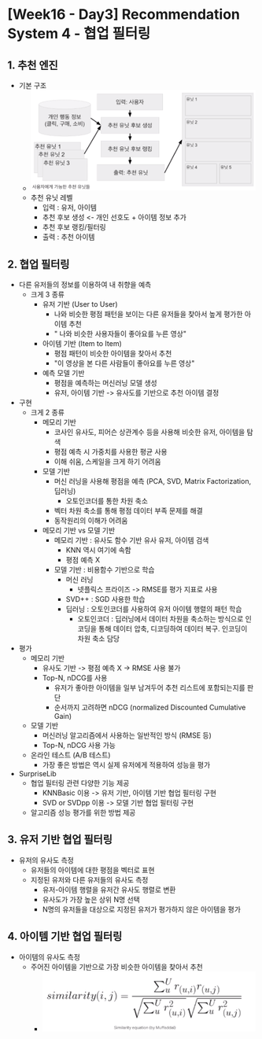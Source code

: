 # [Week16 - Day3] Recommendation System 4 - 협업 필터링

## 1. 추천 엔진
  - 기본 구조
    - ![image](image/1.png)
    - 추천 유닛 레벨
      - 입력 : 유저, 아이템
      - 추천 후보 생성 <- 개인 선호도 + 아이템 정보 추가
      - 추천 후보 랭킹/필터링
      - 출력 : 추천 아이템

## 2. 협업 필터링
  - 다른 유저들의 정보를 이용하여 내 취향을 예측
    - 크게 3 종류
      - 유저 기반 (User to User)
        - 나와 비슷한 평점 패턴을 보이는 다른 유저들을 찾아서 높게 평가한 아이템 추천
        - " 나와 비슷한 사용자들이 좋아요를 누른 영상"
      - 아이템 기반 (Item to Item)
        - 평점 패턴이 비슷한 아이템을 찾아서 추천
        - "이 영상을 본 다른 사람들이 좋아요를 누른 영상"
      - 예측 모델 기반
        - 평점을 예측하는 머신러닝 모델 생성
        - 유저, 아이템 기반 -> 유사도를 기반으로 추천 아이템 결정
  - 구현
    - 크게 2 종류
      - 메모리 기반
        - 코사인 유사도, 피어슨 상관계수 등을 사용해 비슷한 유저, 아이템을 탐색
        - 평점 예측 시 가중치를 사용한 평균 사용
        - 이해 쉬움, 스케일을 크게 하기 어려움
      - 모델 기반
        - 머신 러닝을 사용해 평점을 예측 (PCA, SVD, Matrix Factorization, 딥러닝)
          - 오토인코더를 통한 차원 축소
        - 벡터 차원 축소를 통해 평점 데이터 부족 문제를 해결
        - 동작원리의 이해가 어려움
      - 메모리 기반 vs 모델 기반
        - 메모리 기반 : 유사도 함수 기반 유사 유저, 아이템 검색
          - KNN 역시 여기에 속함
          - 평점 예측 X
        - 모델 기반 : 비용함수 기반으로 학습
          - 머신 러닝
            - 넷플릭스 프라이즈 -> RMSE를 평가 지표로 사용
          - SVD++ : SGD 사용한 학습
          - 딥러닝 : 오토인코더를 사용하여 유저 아이템 행렬의 패턴 학습
            - 오토인코더 : 딥러닝에서 데이터 차원을 축소하는 방식으로 인코딩을 통해 데이터 압축, 디코딩하여 데이터 복구. 인코딩이 차원 축소 담당
  - 평가
    - 메모리 기반
      - 유사도 기반 -> 평점 예측 X -> RMSE 사용 불가
      - Top-N, nDCG를 사용
        - 유저가 좋아한 아이템을 일부 남겨두어 추천 리스트에 포함되는지를 판단
        - 순서까지 고려하면 nDCG (normalized Discounted Cumulative Gain)
    - 모델 기반
      - 머신러닝 알고리즘에서 사용하는 일반적인 방식 (RMSE 등)
      - Top-N, nDCG 사용 가능
    - 온라인 테스트 (A/B 테스트)
      - 가장 좋은 방법은 역시 실제 유저에게 적용하여 성능을 평가
  - SurpriseLib
    - 협업 필터링 관련 다양한 기능 제공
      - KNNBasic 이용 -> 유저 기반, 아이템 기반 협업 필터링 구현
      - SVD or SVDpp 이용 -> 모델 기반 협업 필터링 구현
    - 알고리즘 성능 평가를 위한 방법 제공

## 3. 유저 기반 협업 필터링
  - 유저의 유사도 측정
    - 유저들의 아이템에 대한 평점을 벡터로 표현
    - 지정된 유저와 다른 유저들의 유사도 측정
      - 유저-아이템 행렬을 유저간 유사도 행렬로 변환
      - 유사도가 가장 높은 상위 N명 선택
      - N명의 유저들을 대상으로 지정된 유저가 평가하지 않은 아이템을 평가
    
## 4. 아이템 기반 협업 필터링
  - 아이템의 유사도 측정
    - 주어진 아이템을 기반으로 가장 비슷한 아이템을 찾아서 추천
      - ![image](image/2.png)